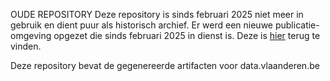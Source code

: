 OUDE REPOSITORY
Deze repository is sinds februari 2025 niet meer in gebruik en dient puur als historisch archief. Er werd een nieuwe publicatie-omgeving opgezet die sinds februari 2025 in dienst is. Deze is [hier](https://github.com/Informatievlaanderen/data.vlaanderen.be2-generated) terug te vinden.

Deze repository bevat de gegenereerde artifacten voor data.vlaanderen.be
